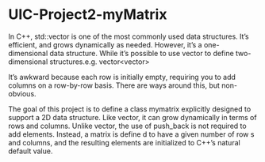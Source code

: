 # UIC-Project2-myMatrix

In C++, std::vector<T> is one of the most commonly used data structures. It’s efficient, and grows
dynamically as needed. However, it’s a one-dimensional data structure. While it’s possible to use vector<T>
to define two-dimensional structures.e.g. 
vector<vector<int>>

It’s awkward because each row is initially empty, requiring you to add columns on a row-by-row basis.
There are ways around this, but non-obvious.

The goal of this project is to define a class mymatrix<T> explicitly designed to support a 2D data structure.
Like vector<T>, it can grow dynamically in terms of rows and columns. Unlike vector<T>, the use of push_back
is not required to add elements. Instead, a matrix is define d to have a given number of row
s and columns, and the resulting elements are initialized to C++’s natural default value.
